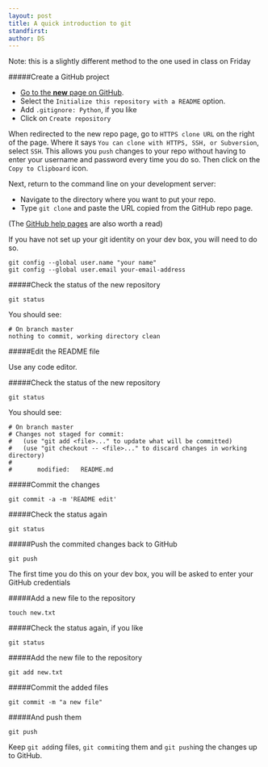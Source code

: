 ```yaml
---
layout: post
title: A quick introduction to git
standfirst: 
author: DS
---
```


Note: this is a slightly different method to the one used in class on Friday

#####Create a GitHub project

* [Go to the __new__ page on GitHub](https://github.com/new).
* Select the `Initialize this repository with a README` option.
* Add `.gitignore: Python`, if you like
* Click on `Create repository`

When redirected to the new repo page, go to `HTTPS clone URL` on the right of the page. Where it says `You can clone with HTTPS, SSH, or Subversion`, select `SSH`. This allows you `push` changes to your repo without having to enter your username and password every time you do so. Then click on the `Copy to Clipboard` icon.

Next, return to the command line on your development server:

* Navigate to the directory where you want to put your repo.
* Type `git clone` and paste the URL copied from the GitHub repo page.

(The [GitHub help pages](https://help.github.com/) are also worth a read)

If you have not set up your git identity on your dev box, you will need to do so.

    git config --global user.name "your name"
    git config --global user.email your-email-address

#####Check the status of the new repository

    git status

You should see:

    # On branch master
    nothing to commit, working directory clean 

#####Edit the README file

Use any code editor.

#####Check the status of the new repository

    git status

You should see:

    # On branch master
    # Changes not staged for commit:
    #   (use "git add <file>..." to update what will be committed)
    #   (use "git checkout -- <file>..." to discard changes in working directory)
    #
    #       modified:   README.md                    

#####Commit the changes

    git commit -a -m 'README edit'

#####Check the status again

    git status

#####Push the commited changes back to GitHub

    git push

The first time you do this on your dev box, you will be asked to enter your GitHub credentials

#####Add a new file to the repository

    touch new.txt

#####Check the status again, if you like

    git status

#####Add the new file to the repository

    git add new.txt

#####Commit the added files

    git commit -m "a new file"

#####And push them

    git push


Keep `git add`ing files, `git commit`ing them and `git push`ing the changes up to GitHub.

    



    



